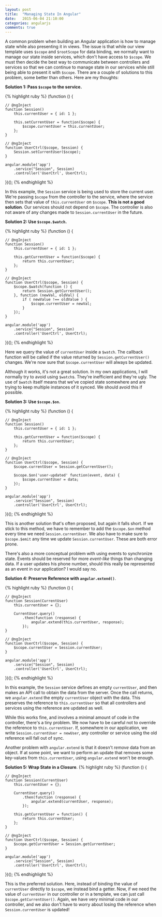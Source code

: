 ```yaml
---
layout: post
title:  "Managing State In Angular"
date:   2015-06-04 21:10:00
categories: angularjs
comments: true
---
```


A common problem when building an Angular application is how to manage state while also presenting it in views. The issue is that while our view template uses `$scope` and `$rootScope` for data binding, we normally want to manage our state inside services, which don't have access to `$scope`. We must then decide the best way to communicate between controllers and services so that we can continue to manage state in our services while still being able to present it with `$scope`. There are a couple of solutions to this problem, some better than others. Here are my thoughts:

**Solution 1: Pass `$scope` to the service.**

{% highlight ruby %}
(function () {

    // @ngInject
    function Session()
        this.currentUser = { id: 1 };

        this.setCurrentUser = function($scope) {
            $scope.currentUser = this.currentUser;
        };
    }

    // @ngInject
    function UserCtrl($scope, Session) {
        Session.setCurrentUser($scope);
    }

    angular.module('app')
        .service("Session", Session)
        .controller('UserCtrl', UserCtrl);
})();
{% endhighlight %}

In this example, the `Session` service is being used to store the current user. We're passing `$scope` from the controller to the service, where the service then sets that value of `this.currentUser` on `$scope`. **This is not a good solution**. Our services should not depend on `$scope`. The controller is also not aware of any changes made to `Session.currentUser` in the future.

**Solution 2: Use `$scope.$watch`.**

{% highlight ruby %}
(function () {

    // @ngInject
    function Session()
        this.currentUser = { id: 1 };

        this.getCurrentUser = function($scope) {
            return this.currentUser;
        };
    }

    // @ngInject
    function UserCtrl($scope, Session) {
        $scope.$watch(function () {
            return Session.getCurrentUser();
        }, function (newVal, oldVal) {
            if ( newValue !== oldValue ) {
                $scope.currentUser = newVal;
            }
        });
    }

    angular.module('app')
        .service("Session", Session)
        .controller('UserCtrl', UserCtrl);
})();
{% endhighlight %}

Here we query the value of `currentUser` inside a `$watch`. The callback function will be called if the value returned by `Session.getCurrentUser()` changes. We're now sure that `$scope.currentUser` will always be updated.

Although it works, it's not a great solution. In my own applications, I will normally try to avoid using `$watch`s. They're inefficient and they're ugly. The use of `$watch` itself means that we've copied state somewhere and are trying to keep multiple instances of it synced. We should avoid this if possible.

**Solution 3: Use `$scope.$on`.**

{% highlight ruby %}
(function () {

    // @ngInject
    function Session()
        this.currentUser = { id: 1 };

        this.getCurrentUser = function($scope) {
            return this.currentUser;
        };
    }

    // @ngInject
    function UserCtrl($scope, Session) {
        $scope.currentUser = Session.getCurrentUser();

        $scope.$on('user-updated' function(event, data) {
            $scope.currentUser = data;
        });
    }

    angular.module('app')
        .service("Session", Session)
        .controller('UserCtrl', UserCtrl);
})();
{% endhighlight %}

This is another solution that's often proposed, but again it falls short. If we stick to this method, we have to remember to add the `$scope.$on` method every time we need `Session.currentUser`. We also have to make sure to `$scope.$emit` any time we update `Session.currentUser`. These are both error prone.

There's also a more conceptual problem with using events to synchronize state. Events should be reserved for more *event-like* things than changing data. If a user updates his phone number, should this really be represented as an event in our application? I would say no.


**Solution 4: Preserve Reference with `angular.extend()`**.

{% highlight ruby %}
(function () {

    // @ngInject
    function Session(CurrentUser)
        this.currentUser = {};

        CurrentUser.query()
            .then(function (response) {
                angular.extend(this.currentUser, response);
            });
    }

    // @ngInject
    function UserCtrl($scope, Session) {
        $scope.currentUser = Session.currentUser;
    }

    angular.module('app')
        .service("Session", Session)
        .controller('UserCtrl', UserCtrl);
})();
{% endhighlight %}

In this example, the `Session` service defines an empty `currentUser`, and then makes an API call to obtain the data from the server. Once the call returns, we `angular.extend` the empty `currentUser` object with the data. This preserves the reference to `this.currentUser` so that all controllers and services using the reference are updated as well.

While this works fine, and involves a minimal amount of code in the controller, there's a tiny problem. We now have to be careful not to override the reference to `this.currentUser`. If, somewhere in our application, we write `Session.currentUser = newUser`, any controller or service using the old reference will fall out of sync.

Another problem with `angular.extend` is that it doesn't *remove* data from an object. If at some point, we want to perform an update that removes some key-values from `this.currentUser`, using `angular.extend` won't be enough.

**Solution 5: Wrap State in a Closure**.
{% highlight ruby %}
(function () {

    // @ngInject
    function Session(CurrentUser)
        this.currentUser = {};

        CurrentUser.query()
            .then(function (response) {
                angular.extend(currentUser, response);
            });

        this.getCurrentUser = function() {
            return this.currentUser;
        };
    }

    // @ngInject
    function UserCtrl($scope, Session) {
        $scope.getCurrentUser = Session.getCurrentUser;
    }

    angular.module('app')
        .service("Session", Session)
        .controller('UserCtrl', UserCtrl);
})();
{% endhighlight %}

This is the preferred solution. Here, instead of binding the value of `currentUser` directly to `$scope`, we instead bind a getter. Now, if we need the value of `currentUser` in our controller or in a template, we can just call `$scope.getCurrentUser()`. Again, we have very minimal code in our controller, and we also don't have to worry about losing the reference when `Session.currentUser` is updated!
